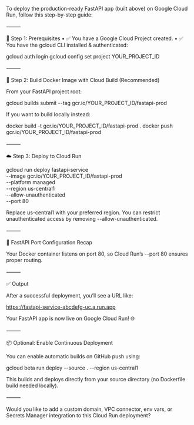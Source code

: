 To deploy the production-ready FastAPI app (built above) on Google Cloud Run, follow this step-by-step guide:

⸻

🚀 Step 1: Prerequisites
	•	✅ You have a Google Cloud Project created.
	•	✅ You have the gcloud CLI installed & authenticated:

gcloud auth login
gcloud config set project YOUR_PROJECT_ID


⸻

🐳 Step 2: Build Docker Image with Cloud Build (Recommended)

From your FastAPI project root:

gcloud builds submit --tag gcr.io/YOUR_PROJECT_ID/fastapi-prod

If you want to build locally instead:

docker build -t gcr.io/YOUR_PROJECT_ID/fastapi-prod .
docker push gcr.io/YOUR_PROJECT_ID/fastapi-prod


⸻

☁️ Step 3: Deploy to Cloud Run

gcloud run deploy fastapi-service \
  --image gcr.io/YOUR_PROJECT_ID/fastapi-prod \
  --platform managed \
  --region us-central1 \
  --allow-unauthenticated \
  --port 80

Replace us-central1 with your preferred region.
You can restrict unauthenticated access by removing --allow-unauthenticated.

⸻

📁 FastAPI Port Configuration Recap

Your Docker container listens on port 80, so Cloud Run’s --port 80 ensures proper routing.

⸻

✅ Output

After a successful deployment, you’ll see a URL like:

https://fastapi-service-abcdefg-uc.a.run.app

Your FastAPI app is now live on Google Cloud Run! 🌐

⸻

📦 Optional: Enable Continuous Deployment

You can enable automatic builds on GitHub push using:

gcloud beta run deploy --source . --region us-central1

This builds and deploys directly from your source directory (no Dockerfile build needed locally).

⸻

Would you like to add a custom domain, VPC connector, env vars, or Secrets Manager integration to this Cloud Run deployment?
